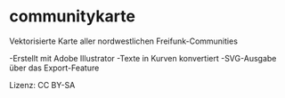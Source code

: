 # communitykarte
Vektorisierte Karte aller nordwestlichen Freifunk-Communities

-Erstellt mit Adobe Illustrator
-Texte in Kurven konvertiert
-SVG-Ausgabe über das Export-Feature

Lizenz: CC BY-SA